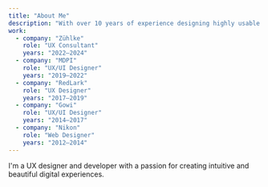 ```yaml
---
title: "About Me"
description: "With over 10 years of experience designing highly usable and accessible products and design systems, I specialize in bridging the gap between business and development teams. My business education and foundational development knowledge enable me to communicate effectively across disciplines. While much of my work has been in fintech, social networks, and publishing, my expertise spans a variety of industries."
work:
  - company: "Zühlke"
    role: "UX Consultant"
    years: "2022–2024"
  - company: "MDPI"
    role: "UX/UI Designer"
    years: "2019–2022"
  - company: "RedLark"
    role: "UX Designer"
    years: "2017–2019"
  - company: "Gowi"
    role: "UX/UI Designer"
    years: "2014–2017"
  - company: "Nikon"
    role: "Web Designer"
    years: "2012–2014"
---
```


I'm a UX designer and developer with a passion for creating intuitive and beautiful digital experiences.
